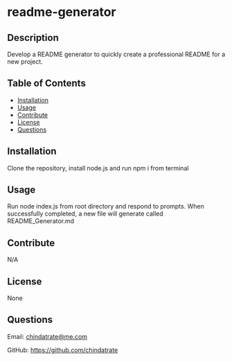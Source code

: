 # readme-generator
    
## Description
Develop a README generator to quickly create a professional README for a new project.

## Table of Contents
* [Installation](#installation)
* [Usage](#usage)
* [Contribute](#contribute)
* [License](#license)
* [Questions](#questions)

## Installation
Clone the repository, install node.js and run npm i from terminal

## Usage
Run node index.js from root directory and respond to prompts. When successfully completed, a new file will generate called README_Generator.md

## Contribute
N/A

## License
None

## Questions
Email: chindatrate@me.com

GitHub: https://github.com/chindatrate